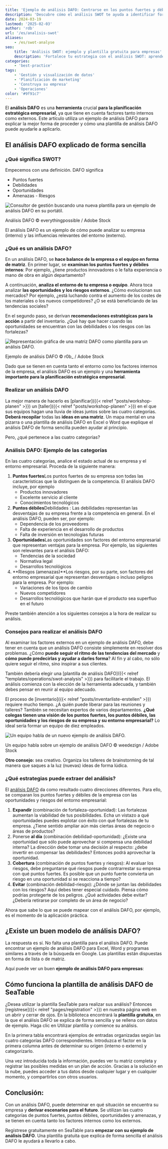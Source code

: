 ```yaml
---
title: 'Ejemplo de análisis DAFO: Centrarse en los puntos fuertes y débiles internos'
description: 'Descubre cómo el análisis SWOT te ayuda a identificar fortalezas, debilidades, oportunidades y amenazas. Aprende con un ejemplo real y descarga una plantilla gratuita para optimizar tu planificación estratégica.'
date: 2024-03-19
lastmod: '2025-02-03'
author: 'rdb'
url: '/es/analisis-swot'
aliases:
    - /es/swot-analyse
seo:
    title: 'Análisis SWOT: ejemplo y plantilla gratuita para empresas'
    description: 'Fortalece tu estrategia con el análisis SWOT: aprende con ejemplos y descarga una plantilla gratis para planificar factores internos y externos.'
categories:
    - 'best-practice'
tags:
    - 'Gestión y visualización de datos'
    - 'Planificación de marketing'
    - 'Construya su empresa'
    - 'Operaciones'
color: '#9f91c7'
---
```


El **análisis DAFO** es una **herramienta** crucial **para la planificación estratégica empresarial**, ya que tiene en cuenta factores tanto internos como externos. Este artículo utiliza un ejemplo de análisis DAFO para explicar la mejor forma de proceder y cómo una plantilla de análisis DAFO puede ayudarle a aplicarlo.

## El análisis DAFO explicado de forma sencilla

### ¿Qué significa SWOT?

Empecemos con una definición. DAFO significa

- Puntos fuertes
- Debilidades
- Oportunidades
- Amenazas - Riesgos

![Consultor de gestión buscando una nueva plantilla para un ejemplo de análisis DAFO en su portátil.](Swot-Analyse-Template_AdobeStock_213201297_bearbeitet.jpg)

Análisis DAFO © everythingpossible / Adobe Stock

El análisis DAFO es un ejemplo de cómo puede analizar su empresa (interno) y las influencias relevantes del entorno (externo).

### ¿Qué es un análisis DAFO?

En un análisis DAFO, se **hace balance de la empresa o el equipo en forma de matriz**. En primer lugar, se **examinan los puntos fuertes y débiles internos**: Por ejemplo, ¿tiene productos innovadores o le falta experiencia o mano de obra en algún departamento?

A continuación, **analiza el entorno de tu empresa o equipo**. Ahora toca analizar **las oportunidades y los riesgos externos**. ¿Cómo evolucionan sus mercados? Por ejemplo, ¿está luchando contra el aumento de los costes de los materiales o los nuevos competidores? ¿O se está beneficiando de las tendencias sociales?

En el segundo paso, se derivan **recomendaciones estratégicas para la acción** a partir del inventario. ¿Qué hay que hacer cuando las oportunidades se encuentran con las debilidades o los riesgos con las fortalezas?

![Representación gráfica de una matriz DAFO como plantilla para un análisis DAFO.](Swot-Analyse-template_AdobeStock_41600134_bearbeitet-711x474.jpg)

Ejemplo de análisis DAFO © r0b\_ / Adobe Stock

Dado que se tienen en cuenta tanto el entorno como los factores internos de la empresa, el análisis DAFO es un ejemplo y una **herramienta importante para la planificación estratégica empresarial**.

### Realizar un análisis DAFO

La mejor manera de hacerlo es [planificar]({{< relref "posts/workshop-planen" >}}) un [taller]({{< relref "posts/workshop-planen" >}}) en el que sus equipos hagan una lluvia de ideas juntos sobre las cuatro categorías. **Deberá recopilar** todas las **ideas en una matriz**. Un mapa mental en una pizarra o una plantilla de análisis DAFO en Excel o Word que explique el análisis DAFO de forma sencilla pueden ayudar al principio.

Pero, ¿qué pertenece a las cuatro categorías?

### Análisis DAFO: Ejemplo de las categorías

En las cuatro categorías, analice el estado actual de su empresa y el entorno empresarial. Proceda de la siguiente manera:

1. **Puntos fuertes**Los puntos fuertes de su empresa son todas las características que la distinguen de la competencia. El análisis DAFO incluye, por ejemplo
    - Productos innovadores
    - Excelente servicio al cliente
    - Conocimientos tecnológicos
2. **Puntos débiles**Debilidades : Las debilidades representan las desventajas de su empresa frente a la competencia en general. En el análisis DAFO, pueden ser, por ejemplo:
    - Dependencia de los proveedores
    - Falta de experiencia en el desarrollo de productos
    - Falta de inversión en tecnologías futuras
3. **Oportunidades**Las oportunidades son factores del entorno empresarial que representan ventajas para la empresa. Por ejemplo, las siguientes son relevantes para el análisis DAFO:
    - Tendencias de la sociedad
    - Normativa legal
    - Desarrollos tecnológicos
4. **Riesgos (amenazas)**Los riesgos, por su parte, son factores del entorno empresarial que representan desventajas o incluso peligros para la empresa. Por ejemplo:
    - Variaciones de los tipos de cambio
    - Nuevos competidores
    - Desarrollos tecnológicos que harán que el producto sea superfluo en el futuro

Preste también atención a los siguientes consejos a la hora de realizar su análisis.

### Consejos para realizar el análisis DAFO

Al examinar los factores externos en un ejemplo de análisis DAFO, debe tener en cuenta que un análisis DAFO consiste simplemente en resolver dos problemas. ¿Cómo **puede seguir el ritmo de las tendencias del mercado** y **cómo puede predecirlas y ayudar a darles forma**? Al fin y al cabo, no sólo quiere seguir el ritmo, sino inspirar a sus clientes.

También debería elegir una [plantilla de análisis DAFO]({{< relref "templates/operations/swot-analysis" >}}) para facilitarle el trabajo. El análisis comienza con la elección de la herramienta adecuada, y también debes pensar en reunir al equipo adecuado.

El proceso de [inventario]({{< relref "posts/inventarliste-erstellen" >}}) requiere mucho tiempo. ¿A quién puede liberar para las reuniones y talleres? También se necesitan expertos de varios departamentos. **¿Qué colegas tienen una visión de los puntos fuertes, los puntos débiles, las oportunidades y los riesgos de su empresa y su entorno empresarial?** Lo ideal sería formar un equipo de diez empleados.

![Un equipo habla de un nuevo ejemplo de análisis DAFO.](Swot-Analyse-Template_AdobeStock_284656559_bearbeitet-711x474.jpg)

Un equipo habla sobre un ejemplo de análisis DAFO © weedezign / Adobe Stock

**Otro consejo:** sea creativo. Organiza los talleres de brainstorming de tal manera que saques a la luz (nuevas) ideas de forma lúdica.

### ¿Qué estrategias puede extraer del análisis?

El [análisis DAFO](https://de.wikipedia.org/wiki/SWOT-Analyse) da como resultado cuatro direcciones diferentes. Para ello, se comparan los puntos fuertes y débiles de la empresa con las oportunidades y riesgos del entorno empresarial:

1. **Expandir** (combinación de fortaleza-oportunidad): Las fortalezas aumentan la viabilidad de tus posibilidades. Echa un vistazo a qué oportunidades puedes explotar con éxito con qué fortalezas de tu empresa. ¿Tiene sentido ampliar aún más ciertas áreas de negocio o áreas de productos?
2. Ponerse **al día** (combinación debilidad-oportunidad): ¿Existe una oportunidad que sólo puede aprovechar si compensa una debilidad interna? La dirección debe tomar una decisión al respecto: ¿debe invertir en compensar las debilidades? Entonces podrá aprovechar la oportunidad.
3. **Cobertura** (combinación de puntos fuertes y riesgos): Al evaluar los riesgos, debe preguntarse qué riesgos puede contrarrestar su empresa con qué puntos fuertes. Es posible que un punto fuerte convierta un riesgo en una oportunidad si se reacciona a tiempo?
4. **Evitar** (combinación debilidad-riesgo): ¿Dónde se juntan las debilidades con los riesgos? Aquí debes tener especial cuidado. Piensa cómo podrías protegerte de los peligros. ¿Qué actividades debe evitar? ¿Debería retirarse por completo de un área de negocio?

Ahora que sabe lo que se puede mapear con el análisis DAFO, por ejemplo, es el momento de la aplicación práctica.

## ¿Existe un buen modelo de análisis DAFO?

La respuesta es sí. No falta una plantilla para el análisis DAFO. Puede encontrar un ejemplo de análisis DAFO para Excel, Word y programas similares a través de la búsqueda en Google. Las plantillas están dispuestas en forma de lista o de matriz.

Aquí puede ver un buen **ejemplo de análisis DAFO para empresas**:

## Cómo funciona la plantilla de análisis DAFO de SeaTable

¿Desea utilizar la plantilla SeaTable para realizar sus análisis? Entonces [regístrese]({{< relref "pages/registration" >}}) en nuestra página web en un abrir y cerrar de ojos. En la biblioteca encontrará la **plantilla gratuita**, en la que el análisis DAFO se explica de forma sencilla y se rellena con datos de ejemplo. Haga clic en Utilizar plantilla y comience su análisis.

En la primera tabla encontrará ejemplos de entradas organizadas según las cuatro categorías DAFO correspondientes. Introduzca el factor en la primera columna antes de determinar su origen (interno o externo) y categorizarlo.

Una vez introducida toda la información, puedes ver tu matriz completa y registrar las posibles medidas en un plan de acción. Gracias a la solución en la nube, puedes acceder a tus datos desde cualquier lugar y en cualquier momento, y compartirlos con otros usuarios.

## Conclusión:

Con un análisis DAFO, puede determinar en qué situación se encuentra su empresa y **derivar escenarios para el futuro**. Se utilizan las cuatro categorías de puntos fuertes, puntos débiles, oportunidades y amenazas, y se tienen en cuenta tanto los factores internos como los externos.

Regístrese gratuitamente en SeaTable para **empezar con su ejemplo de análisis DAFO**. Una plantilla gratuita que explica de forma sencilla el análisis DAFO le ayudará a llevarlo a cabo.
